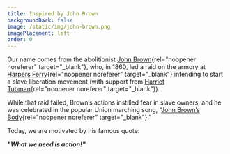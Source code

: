 ```yaml
---
title: Inspired by John Brown
backgroundDark: false
image: /static/img/john-brown.png
imagePlacement: left
order: 0
---
```

Our name comes from the abolitionist [John Brown](https://en.wikipedia.org/wiki/John_Brown_(abolitionist)){rel="noopener noreferer" target="_blank"}, who, in 1860, led a raid on the armory at [Harpers Ferry](https://en.wikipedia.org/wiki/John_Brown%27s_raid_on_Harpers_Ferry){rel="noopener noreferer" target="_blank"} intending to start a slave liberation movement (with support from [Harriet Tubman](https://en.wikipedia.org/wiki/Harriet_Tubman){rel="noopener noreferer" target="_blank"}).

While that raid failed, Brown’s actions instilled fear in slave owners, and he was celebrated in the popular Union marching song, “[John Brown’s Body](https://en.wikipedia.org/wiki/John_Brown%27s_Body){rel="noopener noreferer" target="_blank"}.”

Today, we are motivated by his famous quote:

***"What we need is action!"***